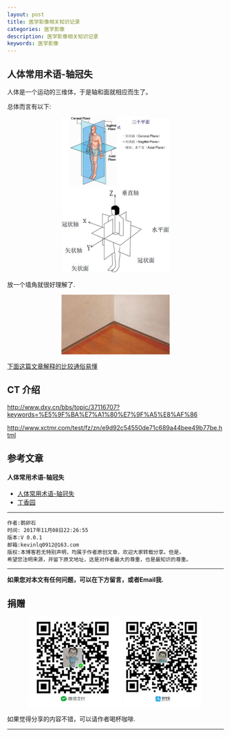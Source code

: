 ```yaml
---
layout: post
title: 医学影像相关知识记录
categories: 医学影像
description: 医学影像相关知识记录
keywords: 医学影像
---
```


## 人体常用术语-轴冠失

人体是一个运动的三维体，于是轴和面就相应而生了。

总体而言有以下:

<center>
<img src="/res/img/blog/medical_image/images/ACS1.png" width="50%" height="50%" />
</center>

<center>
<img src="/res/img/blog/medical_image/images/ACS2.png" width="50%" height="50%" />
</center>

放一个墙角就很好理解了.

<center>
<img src="/res/img/blog/medical_image/images/ACS3.png" width="50%" height="50%" />
</center>

[下面这篇文章解释的比较通俗易懂](#1)


## CT 介绍

http://www.dxy.cn/bbs/topic/37116707?keywords=%E5%9F%BA%E7%A1%80%E7%9F%A5%E8%AF%86

http://www.xctmr.com/test/fz/zn/e9d92c54550de71c689a44bee49b77be.html



## 参考文章
<h4 id = '1'>人体常用术语-轴冠失</h4>

- [人体常用术语-轴冠失](http://blog.sina.com.cn/s/blog_94d0f4dc0100yxef.html)
- [丁香园](http://www.dxy.cn/bbs/index.html)




******

    作者:鹅卵石
    时间: 2017年11月08日22:26:55
    版本:V 0.0.1
    邮箱:kevinlq0912@163.com
	版权:本博客若无特别声明，均属于作者原创文章，欢迎大家转载分享。但是，
	希望您注明来源，并留下原文地址，这是对作者最大的尊重，也是最知识的尊重。

<!-- more -->


---

**如果您对本文有任何问题，可以在下方留言，或者Email我.**

## 捐赠

<center>
<img src="/res/img/myCode.png" width="80%" height="80%" />
</center>

如果觉得分享的内容不错，可以请作者喝杯咖啡.

---